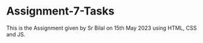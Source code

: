 # Assignment-7-Tasks
This is the Assignment given by Sr Bilal on 15th May 2023 using HTML, CSS and JS.

